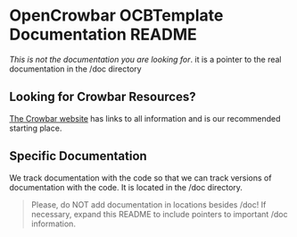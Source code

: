 # OpenCrowbar OCBTemplate Documentation README

_This is not the documentation you are looking for_. it is a pointer to the real documentation in the /doc directory

## Looking for Crowbar Resources?

[The Crowbar website](http://crowbar.github.io) has links to all information and is our recommended starting place.

## Specific Documentation 

We track documentation with the code so that we can track versions of documentation with the code.  It is located in the /doc directory.

> Please, do NOT add documentation in locations besides /doc!  If necessary, expand this README to include pointers to important /doc information.

